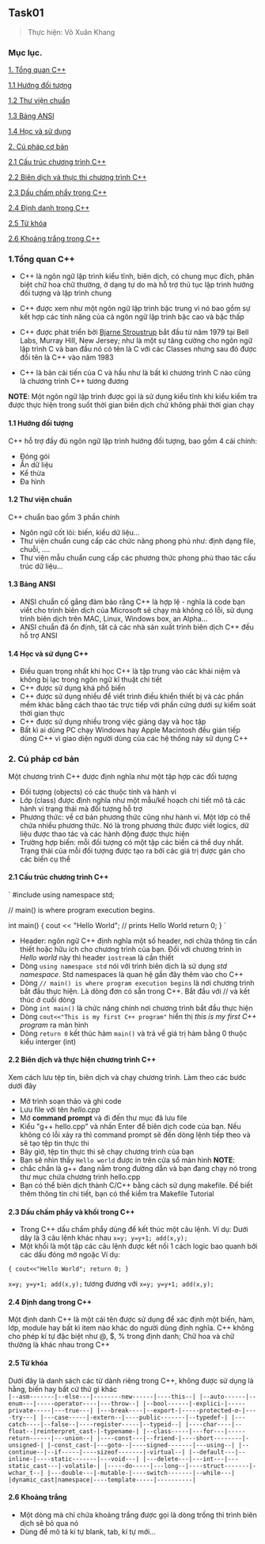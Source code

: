 ## Task01

> Thực hiện: Võ Xuân Khang

### Mục lục.

[1. Tổng quan C++](#tongquan)

[1.1 Hướng đối tượng](#huongdoituong)

[1.2 Thư viện chuẩn](#thuvien)

[1.3 Bảng ANSI](#ANSI)

[1.4 Học và sử dụng](#hoc&dung)

[2. Cú pháp cơ bản](#cuphap)

[2.1 Cấu trúc chương trình C++](#cautruc)

[2.2 Biên dịch và thực thi chương trình C++](#biendich&thucthi)

[2.3 Dấu chấm phẩy trong C++](#champhay)

[2.4 Định danh trong C++](#dinhdanh)

[2.5 Từ khóa](#keyword)

[2.6 Khoảng trắng trong C++](#whitespace)

### 1.Tổng quan C++

<a name='tongquan'></a>

- C++ là ngôn ngữ lập trình kiểu tĩnh, biên dịch, có chung mục đích, phân biệt chữ hoa chữ thường, ở dạng tự do mà hỗ trợ thủ tục lập trình hướng đối tượng và lập trình chung

- C++ được xem như một ngôn ngữ lập trình bậc trung vì nó bao gồm sự kết hợp các tính năng của cả ngôn ngữ lập trình bậc cao và bậc thấp

- C++ được phát triển bởi [Bjarne Stroustrup](https://vi.wikipedia.org/wiki/Bjarne_Stroustrup) bắt đầu từ năm 1979 tại Bell Labs, Murray Hill, New Jersey; như là một sự tăng cường cho ngôn ngữ lập trình C và ban đầu nó có tên là C với các Classes nhưng sau đó được đổi tên là C++ vào năm 1983

- C++ là bản cải tiến của C và hầu như là bất kì chương trình C nào cũng là chương trình C++ tương đương 

**NOTE**: Một ngôn ngữ lập trình được gọi là sử dụng kiểu tĩnh khi kiểu kiểm tra được thực hiện trong suốt thời gian biên dịch chứ không phải thời gian chạy

#### 1.1 Hướng đối tượng

<a name='huongdoituong'></a>

C++ hỗ trợ đầy đủ ngôn ngữ lập trình hướng đối tượng, bao gồm 4 cái chính:
- Đóng gói
- Ẩn dữ liệu
- Kế thừa
- Đa hình

#### 1.2 Thư viện chuẩn

<a name='thuvien'></a>

C++ chuẩn bao gồm 3 phần chính
- Ngôn ngữ cốt lõi: biến, kiểu dữ liệu...
- Thư viện chuẩn cung cấp các chức năng phong phú như: định dạng file, chuỗi, ....
- Thư viện mẫu chuẩn cung cấp các phương thức phong phú thao tác cấu trúc dữ liệu...

#### 1.3 Bảng ANSI

<a name='ANSI'></a>

- ANSI chuẩn cố gắng đảm bảo rằng C++ là hợp lệ - nghĩa là code bạn viết cho trình biên dịch của Microsoft sẽ chạy mà không có lỗi, sử dụng trình biên dịch trên MAC, Linux, Windows box, an Alpha...
- ANSI chuẩn đã ổn định, tất cả các nhà sản xuất trình biên dịch C++ đều hỗ trợ ANSI

#### 1.4 Học và sử dụng C++

<a name='hoc&dung'></a>

- Điều quan trọng nhất khi học C++ là tập trung vào các khái niệm và không bị lạc trong ngôn ngữ kĩ thuật chi tiết 
- C++ được sử dụng khá phổ biến 
- C++ được sử dụng nhiều để viết trình điều khiển thiết bị và các phần mềm khác bằng cách thao tác trực tiếp với phần cứng dưới sự kiểm soát thời gian thực
- C++ được sử dụng nhiều trong việc giảng dạy và học tập
- Bất kì ai dùng PC chạy Windows hay Apple Macintosh đều gián tiếp dùng C++ vì giao diện người dùng của các hệ thống này sử dụng C++

### 2. Cú pháp cơ bản

<a name='cuphap'></a>

Một chương trình C++ được định nghĩa như một tập hợp các đối tượng 
- Đối tượng (objects) có các thuộc tính và hành vi
- Lớp (class) được định nghĩa như một mẫu/kế hoạch chi tiết mô tả các hành vi trạng thái mà đối tượng hỗ trợ 
- Phương thức: về cơ bản phương thức cũng như hành vi. Một lớp có thể chứa nhiều phương thức. Nó là trong phương thức được viết logics, dữ liệu được thao tác và các hành động được thực hiện 
- Trường hợp biến: mỗi đối tượng có một tập các biến cá thể duy nhất. Trạng thái của mỗi đối tượng được tạo ra bởi các giá trị được gán cho các biến cụ thể

#### 2.1 Cấu trúc chương trình C++

<a name='cautruc'></a>

`
#include <iostream>
using namespace std;

// main() is where program execution begins.

int main() {
   cout << "Hello World"; // prints Hello World
   return 0;
}
`

- Header: ngôn ngữ C++ định nghĩa một số header, nơi chứa thông tin cần thiết hoặc hữu ích cho chương trình của bạn. Đối với chương trình in *Hello world* này thì header `iostream` là cần thiết
- Dòng `using namespace std` nói với trình biên dịch là sử dụng *std namespace*. Std namespaces là quan hệ gần đây thêm vào cho C++ 
- Dòng `// main() is where program execution begins` là nơi chương trình bắt đầu thực hiện. Là dòng đơn có sẵn trong C++. Bắt đầu với // và kết thúc ở cuối dòng
- Dòng `int main()` là chức năng chính nơi chương trình bắt đầu thực hiện
- Dòng `cout<<"This is my first C++ program"` hiển thị *this is my first C++ program* ra màn hình
- Dòng `return 0` kết thúc hàm `main()` và trả về giá trị hàm bằng 0 thuộc kiểu interger (int)

#### 2.2 Biên dịch và thực hiện chương trình C++

<a name='biendich&thucthi'></a>

Xem cách lưu tệp tin, biên dịch và chạy chương trình. Làm theo các bước dưới đây
- Mở trình soạn thảo và ghi code 
- Lưu file với tên *hello.cpp*
- Mở **command prompt** và đi đến thư mục đã lưu file
- Kiểu "g++ hello.cpp" và nhấn Enter để biên dịch code của bạn. Nếu không có lỗi xảy ra thì command prompt sẽ đến dòng lệnh tiếp theo và sẽ tạo tệp tin thực thi
- Bây giờ, tệp tin thực thi sẽ chạy chương trình của bạn
- Bạn sẽ nhìn thấy `Hello world` được in trên cửa sổ màn hình
**NOTE**: 
- chắc chắn là g++ đang nằm trong đường dẫn và bạn đang chạy nó trong thư mục chứa chương trình hello.cpp
- Bạn có thể biên dịch thành C/C++ bằng cách sử dụng makefile. Để biết thêm thông tin chi tiết, bạn có thể kiểm tra Makefile Tutorial

#### 2.3 Dấu chấm phẩy và khối trong C++

<a name='champhay'></a>

- Trong C++ dấu chấm phẩy dùng để kết thúc một câu lệnh.
Ví dụ: Dưới dây là 3 câu lệnh khác nhau
`x=y;
y=y+1;
add(x,y);`
- Một khối là một tập các câu lệnh được kết nối 1 cách logic bao quanh bởi các dấu đóng mở ngoặc 
Ví dụ:

`
{
	cout<<"Hello World";
	return 0;
}
`

`
x=y;
y=y+1;
add(x,y);
`
tương đương với `x=y; y=y+1; add(x,y);`

#### 2.4 Định dang trong C++

<a name='dinhdanh'></a>

Một định danh C++ là một cái tên được sử dụng để xác định một biến, hàm, lớp, module hay bất kì item nào khác do người dùng định nghĩa. C++ không cho phép kí tự đặc biệt như @, $, % trong định danh; Chữ hoa và chữ thường là khác nhau trong C++

#### 2.5 Từ khóa

<a name='keyword'></a>

Dưới đây là danh sách các từ dành riêng trong C++, không được sử dụng là hằng, biến hay bất cứ thứ gì khác 	
`
|--asm-------|--else---|--------new------|----this--|
|--auto------|--enum---|-----operator----|---throw--|
|--bool------|-explici-|-----private-----|---true---|
|---break----|--export-|-----protected-ơ-|----try---|
|---case-----|-extern--|----public-------|--typedef-|
|---catch----|--false--|----register-----|--typeid--|
|----char----|--float--|reinterpret_cast-|-typename-|
|--class-----|---for---|-----return------|---union--|
|----const---|--friend-|----short--------|-unsigned-|
|-const_cast-|---goto--|----signed-------|---using--|
|--continue--|--if-----|----sizeof-------|-virtual--|
|--default---|--inline-|----static-------|---void---|
|---delete---|---int---|---static_cast---|-volatile-|
|-----do-----|---long--|----struct-------|-wchar_t--|
|---double---|-mutable-|----switch-------|--while---|
|dynamic_cast|namespace|----template-----|----------| 
`
#### 2.6 Khoảng trắng 

<a name='whitespace'></a>

- Một dòng mà chỉ chứa khoảng trắng được gọi là dòng trống thì trình biên dịch sẽ bỏ qua nó
- Dùng để mô tả kí tự blank, tab, kí tự mới...